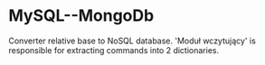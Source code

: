# MySQL--MongoDb
Converter relative base to NoSQL database.
'Moduł wczytujący' is responsible for extracting commands into 2 dictionaries.
